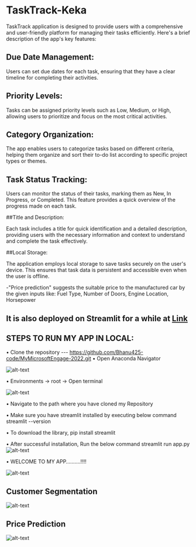 # TaskTrack-Keka

TaskTrack application is designed to provide users with a comprehensive and user-friendly platform for managing their tasks efficiently. Here's a brief description of the app's key features:
## Due Date Management:

Users can set due dates for each task, ensuring that they have a clear timeline for completing their activities.

## Priority Levels:

Tasks can be assigned priority levels such as Low, Medium, or High, allowing users to prioritize and focus on the most critical activities.

## Category Organization:

The app enables users to categorize tasks based on different criteria, helping them organize and sort their to-do list according to specific project types or themes.

## Task Status Tracking:

Users can monitor the status of their tasks, marking them as New, In Progress, or Completed. This feature provides a quick overview of the progress made on each task.

##Title and Description:

Each task includes a title for quick identification and a detailed description, providing users with the necessary information and context to understand and complete the task effectively.

##Local Storage:

The application employs local storage to save tasks securely on the user's device. This ensures that task data is persistent and accessible even when the user is offline.


  
 -"Price prediction" suggests the suitable price to the manufactured car by the given inputs like:
  Fuel Type, Number of Doors, Engine Location, Horsepower
  <br/>
  ## It is also deployed on Streamlit for a while at [Link](https://share.streamlit.io/bhanu425-code/mymicrosoftengage-2022/main/app.py)
  
  ## STEPS TO RUN MY APP IN LOCAL:

•	Clone the repository  ---  https://github.com/Bhanu425-code/MyMicrosoftEngage-2022.git
•	Open Anaconda Navigator

 ![alt-text](assets/P1.png)

•	Environments -> root  -> Open terminal

  ![alt-text](assets/P2.png)


•	Navigate to the path where you have cloned my Repository

•	Make sure you have streamlit installed by executing below command
streamlit --version

•	To download the library, pip install streamlit 

•	After successful installation, Run the below command 
streamlit run app.py
  ![alt-text](assets/P3.png)


•	WELCOME TO MY APP……….!!!!

  ![alt-text](assets/P4.png)
## Customer Segmentation
![alt-text](assets/CS.gif)
## Price Prediction
![alt-text](assets/Price_Prediction.gif)
